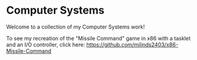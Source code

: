 # Computer Systems

Welcome to a collection of my Computer Systems work! 

To see my recreation of the "Missile Command" game in x86 with a tasklet and an I/O controller, click here: https://github.com/milinds2403/x86-Missile-Command
